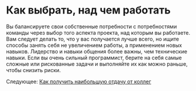 # Как выбрать, над чем работать

Вы балансируете свои собственные потребности с потребностями команды через выбор того аспекта проекта, над которым вы работаете. Вам следует делать то, что у вас получается лучше всего, но ищите способы занять себя не увеличением работы, а применением новых навыков. Лидерство и навыки общения более важны, чем технические навыки. Если вы очень сильный программист, берите на себя самые сложные или рискованные задачи и выполняйте их как можно раньше, чтобы снизить риски.

Следующее: [Как получить наибольшую отдачу от коллег](03-How-to-Get-the-Most-From-Your-Teammates.md)